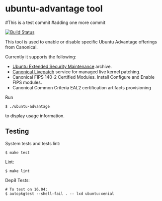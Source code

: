 # ubuntu-advantage tool
#This is a test commit
#adding one more commit

[![Build Status](https://travis-ci.org/CanonicalLtd/ubuntu-advantage-script.svg?branch=master)](https://travis-ci.org/CanonicalLtd/ubuntu-advantage-script)

This tool is used to enable or disable specific Ubuntu Advantage offerings from Canonical.

Currently it supports the following:

- [Ubuntu Extended Security Maintenance](https://ubuntu.com/esm) archive.
- [Canonical Livepatch](https://www.ubuntu.com/server/livepatch) service for managed live kernel patching.
- Canonical FIPS 140-2 Certified Modules. Install Configure and Enable FIPS modules.
- Canonical Common Criteria EAL2 certification artifacts provisioning

Run 

```
$ ./ubuntu-advantage
```

to display usage information.


## Testing

System tests and tests lint:

```
$ make test
```

Lint:

```
$ make lint
```

Dep8 Tests:

```
# To test on 16.04:
$ autopkgtest --shell-fail . -- lxd ubuntu:xenial
```
